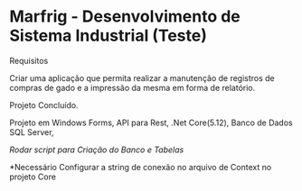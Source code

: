 # Marfrig - Desenvolvimento de Sistema Industrial (Teste)

Requisitos

Criar uma aplicação que permita realizar a manutenção de registros de compras de gado e a
impressão da mesma em forma de relatório.


Projeto Concluído.

Projeto em Windows Forms, API para Rest, .Net Core(5.12), Banco de Dados SQL Server, 

*Rodar script para Criação do Banco e Tabelas*

*Necessário Configurar a string de conexão no arquivo de Context no projeto Core
